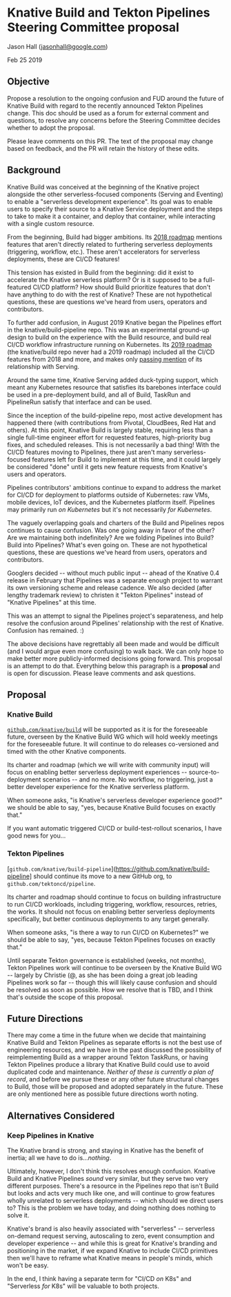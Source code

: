 # Knative Build and Tekton Pipelines Steering Committee proposal

Jason Hall ([jasonhall@google.com](mailto:jasonhall@google.com))

Feb 25 2019

## Objective

Propose a resolution to the ongoing confusion and FUD around the future of Knative Build with regard to the recently announced Tekton Pipelines change. This doc should be used as a forum for external comment and questions, to resolve any concerns before the Steering Committee decides whether to adopt the proposal.

Please leave comments on this PR. The text of the proposal may change based on feedback, and the PR will retain the history of these edits.

## Background

Knative Build was conceived at the beginning of the Knative project alongside the other serverless-focused components (Serving and Eventing) to enable a "serverless development experience". Its goal was to enable users to specify their source to a Knative Service deployment and the steps to take to make it a container, and deploy that container, while interacting with a single custom resource.

From the beginning, Build had bigger ambitions. Its [2018 roadmap](https://github.com/knative/build/blob/master/roadmap-2018.md) mentions features that aren't directly related to furthering serverless deployments (triggering, workflow, etc.). These aren't accelerators for serverless deployments, these are CI/CD features!

This tension has existed in Build from the beginning: did it exist to accelerate the Knative serverless platform? Or is it supposed to be a full-featured CI/CD platform? How should Build prioritize features that don't have anything to do with the rest of Knative? These are not hypothetical questions, these are questions we've heard from users, operators and contributors.

To further add confusion, in August 2019 Knative began the Pipelines effort in the knative/build-pipeline repo. This was an experimental ground-up design to build on the experience with the Build resource, and build real CI/CD workflow infrastructure running on Kubernetes. Its [2019 roadmap](https://github.com/knative/build-pipeline/blob/master/roadmap-2019.md) (the knative/build repo never had a 2019 roadmap) included all the CI/CD features from 2018 and more, and makes only [passing mention](https://github.com/knative/build-pipeline/blob/master/roadmap-2019.md#dont-break-serving) of its relationship with Serving.

Around the same time, Knative Serving added duck-typing support, which meant any Kubernetes resource that satisfies its barebones interface could be used in a pre-deployment build, and all of Build, TaskRun and PipelineRun satisfy that interface and can be used.

Since the inception of the build-pipeline repo, most active development has happened there (with contributions from Pivotal, CloudBees, Red Hat and others). At this point, Knative Build is largely stable, requiring less than a single full-time engineer effort for requested features, high-priority bug fixes, and scheduled releases. This is not necessarily a bad thing! With the CI/CD features moving to Pipelines, there just aren't many serverless-focused features left for Build to implement at this time, and it could largely be considered "done" until it gets new feature requests from Knative's users and operators.

Pipelines contributors' ambitions continue to expand to address the market for CI/CD for deployment to platforms outside of Kubernetes: raw VMs, mobile devices, IoT devices, and the Kubernetes platform itself. Pipelines may primarily run _on Kubernetes_ but it's not necessarily _for Kubernetes_.

The vaguely overlapping goals and charters of the Build and Pipelines repos continues to cause confusion. Was one going away in favor of the other? Are we maintaining both indefinitely? Are we folding Pipelines into Build? Build into Pipelines? What's even going on. These are not hypothetical questions, these are questions we've heard from users, operators and contributors.

Googlers decided -- without much public input -- ahead of the Knative 0.4 release in February that Pipelines was a separate enough project to warrant its own versioning scheme and release cadence. We also decided (after lengthy trademark review) to christen it "Tekton Pipelines" instead of "Knative Pipelines" at this time.

This was an attempt to signal the Pipelines project's separateness, and help resolve the confusion around Pipelines' relationship with the rest of Knative. Confusion has remained. :)

The above decisions have regrettably all been made and would be difficult (and I would argue even more confusing) to walk back. We can only hope to make better more publicly-informed decisions going forward. This proposal is an attempt to do that. Everything below this paragraph is a **proposal** and is open for discussion. Please leave comments and ask questions.

## Proposal

### Knative Build

[`github.com/knative/build`](https://github.com/knative/build) will be supported as it is for the foreseeable future, overseen by the Knative Build WG which will hold weekly meetings for the foreseeable future. It will continue to do releases co-versioned and timed with the other Knative components.

Its charter and roadmap (which we will write with community input) will focus on enabling better serverless deployment experiences -- source-to-deployment scenarios -- and no more. No workflow, no triggering, just a better developer experience for the Knative serverless platform.

When someone asks, "is Knative's serverless developer experience good?" we should be able to say, "yes, because Knative Build focuses on exactly that."

If you want automatic triggered CI/CD or build-test-rollout scenarios, I have good news for you...

### Tekton Pipelines

[`github.com/knative/build-pipeline`](https://github.com/knative/build-pipeline] should continue its move to a new GitHub org, to `github.com/tektoncd/pipeline`.

Its charter and roadmap should continue to focus on building infrastructure to run CI/CD workloads, including triggering, workflow, resources, retries, the works. It should not focus on enabling better serverless deployments specifically, but better continuous deployments to any target generally.

When someone asks, "is there a way to run CI/CD on Kubernetes?" we should be able to say, "yes, because Tekton Pipelines focuses on exactly that."

Until separate Tekton governance is established (weeks, not months), Tekton Pipelines work will continue to be overseen by the Knative Build WG -- largely by Christie (@, as she has been doing a great job leading Pipelines work so far -- though this will likely cause confusion and should be resolved as soon as possible. How we resolve that is TBD, and I think that's outside the scope of this proposal.

## Future Directions

There may come a time in the future when we decide that maintaining Knative Build and Tekton Pipelines as separate efforts is not the best use of engineering resources, and we have in the past discussed the possibility of reimplementing Build as a wrapper around Tekton TaskRuns, or having Tekton Pipelines produce a library that Knative Build could use to avoid duplicated code and maintenance. _Neither of these is currently a plan of record_, and before we pursue these or any other future structural changes to Build, those will be proposed and adopted separately in the future. These are only mentioned here as possible future directions worth noting.

## Alternatives Considered

### Keep Pipelines in Knative

The Knative brand is strong, and staying in Knative has the benefit of inertia; all we have to do is..._nothing_.

Ultimately, however, I don't think this resolves enough confusion. Knative Build and Knative Pipelines _sound_ very similar, but they serve two very different purposes. There's a resource in the Pipelines repo that isn't Build but looks and acts very much like one, and will continue to grow features wholly unrelated to serverless deployments -- which should we direct users to? This is the problem we have today, and doing nothing does nothing to solve it.

Knative's brand is also heavily associated with "serverless" -- serverless on-demand request serving, autoscaling to zero, event consumption and developer experience -- and while this is great for Knative's branding and positioning in the market, if we expand Knative to include CI/CD primitives then we'll have to reframe what Knative means in people's minds, which won't be easy.

In the end, I think having a separate term for "CI/CD _on_ K8s" and "Serverless _for_ K8s" will be valuable to both projects.
